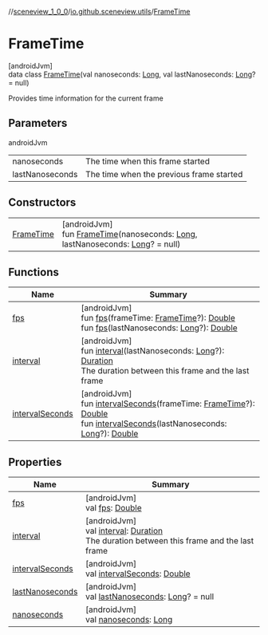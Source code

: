 //[sceneview_1_0_0](../../../index.md)/[io.github.sceneview.utils](../index.md)/[FrameTime](index.md)

# FrameTime

[androidJvm]\
data class [FrameTime](index.md)(val nanoseconds: [Long](https://kotlinlang.org/api/latest/jvm/stdlib/kotlin/-long/index.html), val lastNanoseconds: [Long](https://kotlinlang.org/api/latest/jvm/stdlib/kotlin/-long/index.html)? = null)

Provides time information for the current frame

## Parameters

androidJvm

| | |
|---|---|
| nanoseconds | The time when this frame started |
| lastNanoseconds | The time when the previous frame started |

## Constructors

| | |
|---|---|
| [FrameTime](-frame-time.md) | [androidJvm]<br>fun [FrameTime](-frame-time.md)(nanoseconds: [Long](https://kotlinlang.org/api/latest/jvm/stdlib/kotlin/-long/index.html), lastNanoseconds: [Long](https://kotlinlang.org/api/latest/jvm/stdlib/kotlin/-long/index.html)? = null) |

## Functions

| Name | Summary |
|---|---|
| [fps](fps.md) | [androidJvm]<br>fun [fps](fps.md)(frameTime: [FrameTime](index.md)?): [Double](https://kotlinlang.org/api/latest/jvm/stdlib/kotlin/-double/index.html)<br>fun [fps](fps.md)(lastNanoseconds: [Long](https://kotlinlang.org/api/latest/jvm/stdlib/kotlin/-long/index.html)?): [Double](https://kotlinlang.org/api/latest/jvm/stdlib/kotlin/-double/index.html) |
| [interval](interval.md) | [androidJvm]<br>fun [interval](interval.md)(lastNanoseconds: [Long](https://kotlinlang.org/api/latest/jvm/stdlib/kotlin/-long/index.html)?): [Duration](https://kotlinlang.org/api/latest/jvm/stdlib/kotlin.time/-duration/index.html)<br>The duration between this frame and the last frame |
| [intervalSeconds](interval-seconds.md) | [androidJvm]<br>fun [intervalSeconds](interval-seconds.md)(frameTime: [FrameTime](index.md)?): [Double](https://kotlinlang.org/api/latest/jvm/stdlib/kotlin/-double/index.html)<br>fun [intervalSeconds](interval-seconds.md)(lastNanoseconds: [Long](https://kotlinlang.org/api/latest/jvm/stdlib/kotlin/-long/index.html)?): [Double](https://kotlinlang.org/api/latest/jvm/stdlib/kotlin/-double/index.html) |

## Properties

| Name | Summary |
|---|---|
| [fps](fps.md) | [androidJvm]<br>val [fps](fps.md): [Double](https://kotlinlang.org/api/latest/jvm/stdlib/kotlin/-double/index.html) |
| [interval](interval.md) | [androidJvm]<br>val [interval](interval.md): [Duration](https://kotlinlang.org/api/latest/jvm/stdlib/kotlin.time/-duration/index.html)<br>The duration between this frame and the last frame |
| [intervalSeconds](interval-seconds.md) | [androidJvm]<br>val [intervalSeconds](interval-seconds.md): [Double](https://kotlinlang.org/api/latest/jvm/stdlib/kotlin/-double/index.html) |
| [lastNanoseconds](last-nanoseconds.md) | [androidJvm]<br>val [lastNanoseconds](last-nanoseconds.md): [Long](https://kotlinlang.org/api/latest/jvm/stdlib/kotlin/-long/index.html)? = null |
| [nanoseconds](nanoseconds.md) | [androidJvm]<br>val [nanoseconds](nanoseconds.md): [Long](https://kotlinlang.org/api/latest/jvm/stdlib/kotlin/-long/index.html) |
